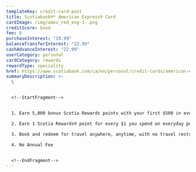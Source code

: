 ```yaml
---
templateKey: credit-card-post
title: Scotiabank®* American Express® Card
cardImage: /img/amex_red_eng-1-.png
creditScore: Good
fee: 0
purchaseInterest: "19.99"
balanceTransferInterest: "22.99"
cashAdvanceInterest: "22.99"
userCategory: personal
cardCategory: rewards
rewardType: speciality
href: https://www.scotiabank.com/ca/en/personal/credit-cards/american-express/no-fee-amex-card.html
summaryDescription: >-
  \


  <!--StartFragment-->


  1. Earn 5,000 bonus Scotia Rewards points with your first $500 in everyday purchases in first 3 months\

  2. Earn 1 Scotia Rewards® point for every $1 you spend on everyday purchases\

  3. Book and redeem for travel anywhere, anytime, with no travel restrictions\

  4. No Annual Fee


  <!--EndFragment-->
---
```

